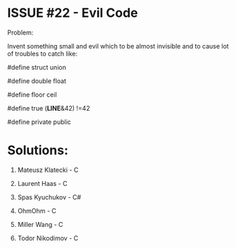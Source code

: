 ISSUE #22 - Evil Code
===
Problem:

Invent something small and evil which to be almost invisible and to cause lot of troubles to catch like:

#define struct union

#define double float

#define floor ceil

#define true (__LINE__&42) !=42

#define private public

Solutions:
===

1. Mateusz Klatecki - C

2. Laurent Haas - C

3. Spas Kyuchukov - C#

4. OhmOhm - C

5. Miller Wang - C

6. Todor Nikodimov - C